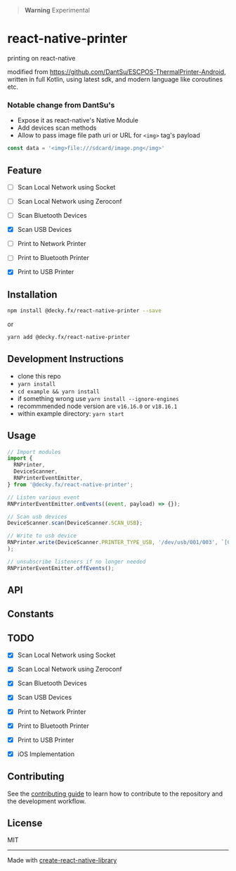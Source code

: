 > **Warning**
> Experimental

# react-native-printer

printing on react-native

modified from https://github.com/DantSu/ESCPOS-ThermalPrinter-Android, 
written in full Kotlin, using latest sdk, and modern language like coroutines etc.

### Notable change from DantSu's
 - Expose it as react-native's Native Module
 - Add devices scan methods
 - Allow to pass image file path uri or URL for `<img>` tag's payload
 ```js
 const data = '<img>file:///sdcard/image.png</img>'
 ```

## Feature
- [ ] Scan Local Network using Socket
- [ ] Scan Local Network using Zeroconf
- [ ] Scan Bluetooth Devices
- [x] Scan USB Devices
- [ ] Print to Network Printer
- [ ] Print to Bluetooth Printer
- [x] Print to USB Printer


## Installation

```sh
npm install @decky.fx/react-native-printer --save
```
or

```sh
yarn add @decky.fx/react-native-printer
```

## Development Instructions

- clone this repo
- `yarn install` 
- `cd example && yarn install`
- if something wrong use `yarn install --ignore-engines`
- recommmended node version are `v16.16.0` or `v18.16.1`
- within example directory: `yarn start`

## Usage

```js
// Import modules
import {
  RNPrinter,
  DeviceScanner,
  RNPrinterEventEmitter,
} from '@decky.fx/react-native-printer';

// Listen various event
RNPrinterEventEmitter.onEvents((event, payload) => {});

// Scan usb devices
DeviceScanner.scan(DeviceScanner.SCAN_USB);

// Write to usb device 
RNPrinter.write(DeviceScanner.PRINTER_TYPE_USB, '/dev/usb/001/003', `[C]<img>${imageUri}</img>\n"` + '[L]\n'
);

// unsubscribe listeners if no longer needed
RNPrinterEventEmitter.offEvents();
```

## API

## Constants

## TODO
- [x] Scan Local Network using Socket
- [x] Scan Local Network using Zeroconf
- [X] Scan Bluetooth Devices
- [x] Scan USB Devices
- [x] Print to Network Printer
- [x] Print to Bluetooth Printer
- [x] Print to USB Printer
- [x] iOS Implementation


## Contributing

See the [contributing guide](CONTRIBUTING.md) to learn how to contribute to the repository and the development workflow.

## License

MIT

---

Made with [create-react-native-library](https://github.com/callstack/react-native-builder-bob)

